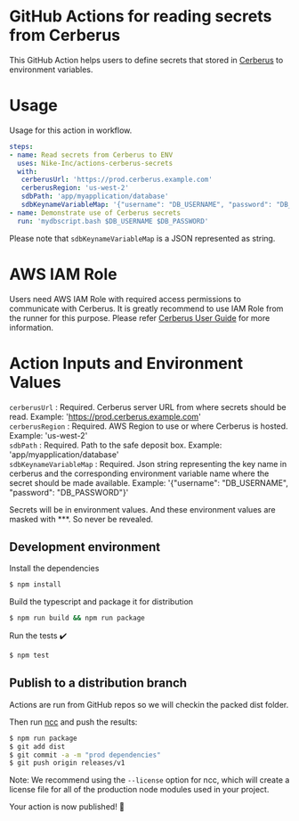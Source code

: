 # GitHub Actions for reading secrets from Cerberus
This GitHub Action helps users to define secrets that stored in [Cerberus](https://engineering.nike.com/cerberus/) to environment variables.

# Usage
Usage for this action in workflow.
```yaml
steps:
- name: Read secrets from Cerberus to ENV
  uses: Nike-Inc/actions-cerberus-secrets
  with:
   cerberusUrl: 'https://prod.cerberus.example.com'
   cerberusRegion: 'us-west-2'
   sdbPath: 'app/myapplication/database'
   sdbKeynameVariableMap: '{"username": "DB_USERNAME", "password": "DB_PASSWORD"}'
- name: Demonstrate use of Cerberus secrets
  run: 'mydbscript.bash $DB_USERNAME $DB_PASSWORD'
```
Please note that `sdbKeynameVariableMap` is a JSON represented as string. 

# AWS IAM Role
Users need AWS IAM Role with required access permissions to communicate with Cerberus. It is greatly recommend to use IAM Role from the runner for this purpose.
Please refer [Cerberus User Guide](https://engineering.nike.com/cerberus/docs/) for more information.

# Action Inputs and Environment Values
`cerberusUrl` : Required. Cerberus server URL from where secrets should be read. Example: 'https://prod.cerberus.example.com'  
`cerberusRegion` : Required. AWS Region to use or where Cerberus is hosted. Example: 'us-west-2'  
`sdbPath` : Required. Path to the safe deposit box. Example: 'app/myapplication/database'  
`sdbKeynameVariableMap` : Required. Json string representing the key name in cerberus and the corresponding environment variable name where the secret should be made available. Example: '{"username": "DB_USERNAME", "password": "DB_PASSWORD"}'  

Secrets will be in environment values. And these environment values are masked with ***. So never be revealed.
## Development environment

Install the dependencies  
```bash
$ npm install
```

Build the typescript and package it for distribution
```bash
$ npm run build && npm run package
```

Run the tests :heavy_check_mark:  
```bash
$ npm test
```

## Publish to a distribution branch

Actions are run from GitHub repos so we will checkin the packed dist folder. 

Then run [ncc](https://github.com/zeit/ncc) and push the results:
```bash
$ npm run package
$ git add dist
$ git commit -a -m "prod dependencies"
$ git push origin releases/v1
```

Note: We recommend using the `--license` option for ncc, which will create a license file for all of the production node modules used in your project.

Your action is now published! :rocket: 
